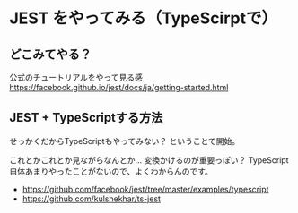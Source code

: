 # JEST をやってみる（TypeScirptで）
## どこみてやる？
公式のチュートリアルをやって見る感
https://facebook.github.io/jest/docs/ja/getting-started.html

## JEST + TypeScriptする方法
せっかくだからTypeScriptもやってみない？  ということで開始。

これとかこれとか見ながらなんとか… 変換かけるのが重要っぽい？
TypeScript自体あまりやったことがないので、よくわからんのです。

- https://github.com/facebook/jest/tree/master/examples/typescript
- https://github.com/kulshekhar/ts-jest
